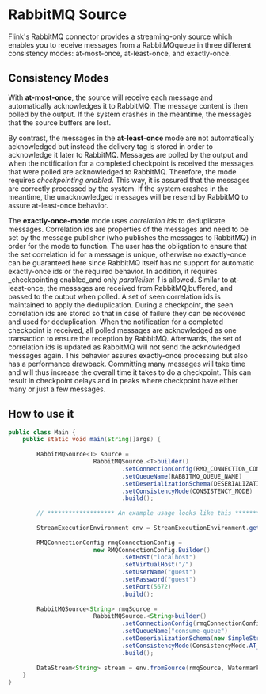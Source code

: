 # RabbitMQ Source

Flink's RabbitMQ connector provides a streaming-only source which enables you to receive messages
from a RabbitMQqueue in three different consistency modes: at-most-once, at-least-once, 
and exactly-once.

## Consistency Modes
With __at-most-once__, the source will receive each message and automatically acknowledges it to
RabbitMQ. The message content is then polled by the output. If the system crashes in the meantime,
the messages that the source buffers are lost.

By contrast, the messages in the __at-least-once__ mode are not automatically acknowledged but
instead the delivery tag is stored in order to acknowledge it later to RabbitMQ. Messages are polled
by the output and when the notification for a completed checkpoint is received the messages that were
polled are acknowledged to RabbitMQ. Therefore, the mode requires _checkpointing enabled_. This way,
it is assured that the messages are correctly processed by the system. If the system crashes in the
meantime, the unacknowledged messages will be resend by RabbitMQ to assure at-least-once behavior.

The __exactly-once-mode__ mode uses _correlation ids_ to deduplicate messages. Correlation ids are
properties of the messages and need to be set by the message publisher (who publishes the messages 
to RabbitMQ) in order for the mode to function. The user has the obligation to ensure that the set 
correlation id for a message is unique, otherwise no exactly-once can be guaranteed here since 
RabbitMQ itself has no support for automatic exactly-once ids or the required behavior. In addition,
it requires _checkpointing enabled_and only _parallelism 1_ is allowed. Similar to at-least-once, 
the messages are received from RabbitMQ,buffered, and passed to the output when polled. A set of 
seen correlation ids is maintained to apply the deduplication. During a checkpoint, the seen 
correlation ids are stored so that in case of failure they can be recovered and used for 
deduplication. When the notification for a completed checkpoint is received, all polled messages are
acknowledged as one transaction to ensure the reception by RabbitMQ. Afterwards, the set of 
correlation ids is updated as RabbitMQ will not send the acknowledged messages again. This behavior 
assures exactly-once processing but also has a performance drawback. Committing many messages will 
take time and will thus increase the overall time it takes to do a checkpoint. This can result in 
checkpoint delays and in peaks where checkpoint have either many or just a few messages.

## How to use it
```java
public class Main {
    public static void main(String[]args) {
            
        RabbitMQSource<T> source =
                        RabbitMQSource.<T>builder()
                                .setConnectionConfig(RMQ_CONNECTION_CONFIG)
                                .setQueueName(RABBITMQ_QUEUE_NAME)
                                .setDeserializationSchema(DESERIALIZATION_SCHEMA)
                                .setConsistencyMode(CONSISTENCY_MODE)
                                .build();
        
        // ******************* An example usage looks like this *******************
                
        StreamExecutionEnvironment env = StreamExecutionEnvironment.getExecutionEnvironment();
        
        RMQConnectionConfig rmqConnectionConfig =
                        new RMQConnectionConfig.Builder()
                                .setHost("localhost")
                                .setVirtualHost("/")
                                .setUserName("guest")
                                .setPassword("guest")
                                .setPort(5672)
                                .build();
                                
        RabbitMQSource<String> rmqSource =
                        RabbitMQSource.<String>builder()
                                .setConnectionConfig(rmqConnectionConfig)
                                .setQueueName("consume-queue")
                                .setDeserializationSchema(new SimpleStringSchema())
                                .setConsistencyMode(ConsistencyMode.AT_MOST_ONCE)
                                .build();
        
        DataStream<String> stream = env.fromSource(rmqSource, WatermarkStrategy.noWatermarks(), "RMQSource");
    }
}
```
